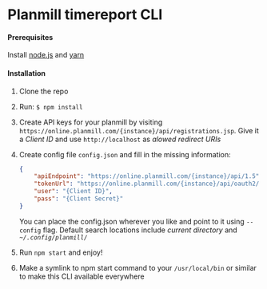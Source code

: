 # Planmill timereport CLI

#### Prerequisites
Install [node.js](https://nodejs.org/en/) and [yarn](https://yarnpkg.com/)

#### Installation

1.  Clone the repo
2.  Run: `$ npm install`
3.  Create API keys for your planmill by visiting `https://online.planmill.com/{instance}/api/registrations.jsp`. Give it a _Client ID_ and use `http://localhost` as _alowed redirect URIs_
4.  Create config file `config.json` and fill in the missing information:

    ```json
    {
        "apiEndpoint": "https://online.planmill.com/{instance}/api/1.5",
        "tokenUrl": "https://online.planmill.com/{instance}/api/oauth2/token",
        "user": "{Client ID}",
        "pass": "{Client Secret}"
    }
    ```
    You can place the config.json wherever you like and point to it using `--config` flag. Default search locations include _current directory_ and _`~/.config/planmill/`_
5.  Run `npm start` and enjoy!

6.  Make a symlink to npm start command to your `/usr/local/bin` or similar to make this CLI available everywhere
